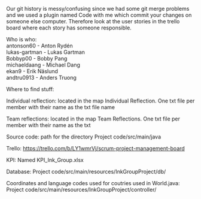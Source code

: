 Our git history is messy/confusing since we had some git merge problems and we used a plugin named Code with me which commit your changes on someone else computer. Therefore look at the user stories in the trello board where each story has someone responsible.

Who is who:  
antonson60 - Anton Rydén  
lukas-gartman - Lukas Gartman  
Bobbyp00 - Bobby Pang  
michaeldaang - Michael Dang  
ekan9 - Erik Näslund  
andtru0913 - Anders Truong  

Where to find stuff:

Individual reflection: located in the map Individual Reflection. One txt file per member with their name as the txt file name

Team reflections: located in the map Team Reflections. One txt file per member with their name as the txt 

Source code: path for the directory Project code/src/main/java

Trello: https://trello.com/b/LY1wmrVj/scrum-project-management-board

KPI: Named KPI_Ink_Group.xlsx

Database: Project code/src/main/resources/InkGroupProject/db/

Coordinates and language codes used for coutries used in World.java: Project code/src/main/resources/InkGroupProject/controller/
